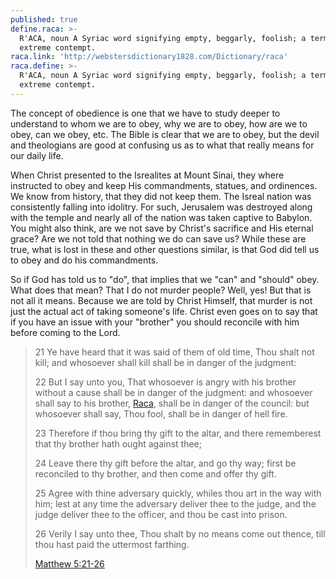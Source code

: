 ```yaml
---
published: true
define.raca: >-
  R'ACA, noun A Syriac word signifying empty, beggarly, foolish; a term of
  extreme contempt.
raca.link: 'http://webstersdictionary1828.com/Dictionary/raca'
raca.define: >-
  R'ACA, noun A Syriac word signifying empty, beggarly, foolish; a term of
  extreme contempt.
---
```

The concept of obedience is one that we have to study deeper to understand to whom we are to obey, why we are to obey, how are we to obey, can we obey, etc. The Bible is clear that we are to obey, but the devil and theologians are good at confusing us as to what that really means for our daily life.

When Christ presented to the Isrealites at Mount Sinai, they where instructed to obey and keep His commandments, statues, and ordinences. We know from history, that they did not keep them. The Isreal nation was consistently falling into idolitry. For such, Jerusalem was destroyed along with the temple and nearly all of the nation was taken captive to Babylon. You might also think, are we not save by Christ's sacrifice and His eternal grace? Are we not told that nothing we do can save us? While these are true, what is lost in these and other questions similar, is that God did tell us to obey and do his commandments.



So if God has told us to "do", that implies that we "can" and "should" obey. What does that mean? That I do not murder people? Well, yes! But that is not all it means. Because we are told by Christ Himself, that murder is not just the actual act of taking someone's life. Christ even goes on to say that if you have an issue with your "brother" you should reconcile with him before coming to the Lord.

>21 Ye have heard that it was said of them of old time, Thou shalt not kill; and whosoever shall kill shall be in danger of the judgment:
>
>22 But I say unto you, That whosoever is angry with his brother without a cause shall be in danger of the judgment: and whosoever shall say to his brother, [Raca]({{link.raca}} "{{define.raca}}"), shall be in danger of the council: but whosoever shall say, Thou fool, shall be in danger of hell fire.
>
>23 Therefore if thou bring thy gift to the altar, and there rememberest that thy brother hath ought against thee;
>
>24 Leave there thy gift before the altar, and go thy way; first be reconciled to thy brother, and then come and offer thy gift.
>
>25 Agree with thine adversary quickly, whiles thou art in the way with him; lest at any time the adversary deliver thee to the judge, and the judge deliver thee to the officer, and thou be cast into prison.
>
>26 Verily I say unto thee, Thou shalt by no means come out thence, till thou hast paid the uttermost farthing.
>
>[Matthew 5:21-26](https://www.biblegateway.com/passage/?search=Matthew+5:21-26&version=KJV)







